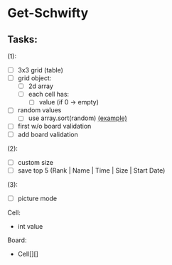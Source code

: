 # Get-Schwifty

## Tasks:
(1):
- [ ] 3x3 grid (table)
- [ ] grid object:
    - [ ] 2d array
    - [ ] each cell has:
        - [ ] value (if 0 -> empty)
- [ ] random values
    - [ ] use array.sort(random) [(example)](https://www.w3schools.com/js/js_array_sort.asp)
- [ ] first w/o board validation
- [ ] add board validation

(2):
- [ ] custom size
- [ ] save top 5 (Rank | Name | Time | Size | Start Date)

(3):
- [ ] picture mode


Cell:
- int value

Board:
- Cell[][]
